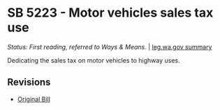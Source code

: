 # SB 5223 - Motor vehicles sales tax use
*Status: First reading, referred to Ways & Means.* | [leg.wa.gov summary](https://app.leg.wa.gov/billsummary?BillNumber=5223&Year=2021)

Dedicating the sales tax on motor vehicles to highway uses.

## Revisions
* [Original Bill](1/)